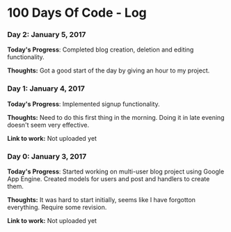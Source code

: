 # 100 Days Of Code - Log

### Day 2: January 5, 2017

**Today's Progress**: Completed blog creation, deletion and editing functionality.

**Thoughts:** Got a good start of the day by giving an hour to my project.

### Day 1: January 4, 2017

**Today's Progress**: Implemented signup functionality.

**Thoughts:** Need to do this first thing in the morning. Doing it in late evening doesn't seem very effective. 

**Link to work:** Not uploaded yet

### Day 0: January 3, 2017

**Today's Progress**: Started working on multi-user blog project using Google App Engine. Created models for users and post and handlers to create them.

**Thoughts:** It was hard to start initially, seems like I have forgotton everything. Require some revision.

**Link to work:** Not uploaded yet
